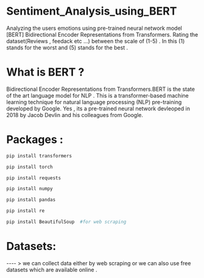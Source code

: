 # Sentiment_Analysis_using_BERT
Analyzing the users emotions using pre-trained neural network model [BERT] Bidirectional Encoder Representations from Transformers. Rating the dataset(Reviews , feedack etc ...) between the scale of (1-5) . In this (1) stands for the worst and (5) stands for the best . 


# What is BERT ?
Bidirectional Encoder Representations from Transformers.BERT is the state of the art language model for NLP . This is a transformer-based machine learning technique for natural language processing (NLP) pre-training developed by Google. Yes , its a pre-trained neural network devleoped in 2018 by Jacob Devlin and his colleagues from Google.

# Packages :
```bash
pip install transformers 
```
```bash
pip install torch
```
```bash
pip install requests 
```
```bash
pip install numpy
```
```bash
pip install pandas 
```
```bash
pip install re   
```
```bash
pip install BeautifulSoup  #for web scraping
```


# Datasets:
---- > we can collect data either by web scraping or we can also use free datasets which are available online .
